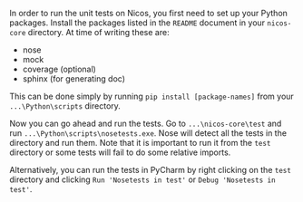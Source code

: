 In order to run the unit tests on Nicos, you first need to set up your Python packages. Install the packages listed in the `README` document in your `nicos-core` directory. At time of writing these are:

  - nose
  - mock
  - coverage (optional)
  - sphinx (for generating doc)

This can be done simply by running `pip install [package-names]` from your `...\Python\scripts` directory.

Now you can go ahead and run the tests. Go to `...\nicos-core\test` and run `...\Python\scripts\nosetests.exe`. Nose will detect all the tests in the directory and run them. Note that it is important to run it from the `test` directory or some tests will fail to do some relative imports.

Alternatively, you can run the tests in PyCharm by right clicking on the `test` directory and clicking `Run 'Nosetests in test'` or `Debug 'Nosetests in test'`.
